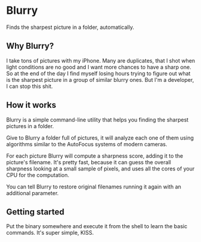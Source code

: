 # Blurry

Finds the sharpest picture in a folder, automatically.

## Why Blurry?

I take tons of pictures with my iPhone. Many are duplicates, that I shot when light conditions are no good and I want more chances to have a sharp one. 
So at the end of the day I find myself losing hours trying to figure out what is the sharpest picture in a group of similar blurry ones. 
But I'm a developer, I can stop this shit.

## How it works

Blurry is a simple command-line utility that helps you finding the sharpest pictures in a folder.

Give to Blurry a folder full of pictures, it will analyze each one of them using algorithms similar to the AutoFocus systems of modern cameras.

For each picture Blurry will compute a sharpness score, adding it to the picture's filename. 
It's pretty fast, because it can guess the overall sharpness looking at a small sample of pixels, and uses all the cores of your CPU for the computation.

You can tell Blurry to restore original filenames running it again with an additional parameter.

## Getting started

Put the binary somewhere and execute it from the shell to learn the basic commands. It's super simple, KISS.
